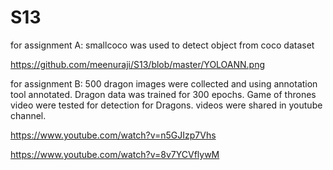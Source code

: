 # S13


for assignment A: smallcoco was used to detect object from coco dataset

https://github.com/meenuraji/S13/blob/master/YOLOANN.png

for assignment B: 500 dragon images were collected and using annotation tool annotated. Dragon data was trained for 300 epochs. Game of thrones video were tested for detection for Dragons. videos were shared in youtube channel.

https://www.youtube.com/watch?v=n5GJIzp7Vhs

https://www.youtube.com/watch?v=8v7YCVflywM

